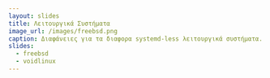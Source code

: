 ```yaml
---
layout: slides
title: Λειτουργικά Συστήματα
image_url: /images/freebsd.png
caption: Διαφάνειες για τα διαφορα systemd-less λειτουργικά συστήματα.
slides:
  - freebsd
  - voidlinux
---
```


